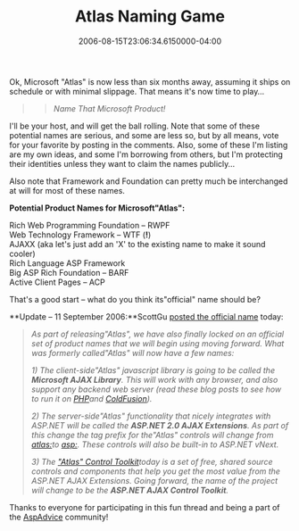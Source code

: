 ﻿---
title: Atlas Naming Game
date: "2006-08-15T23:06:34.6150000-04:00"
description: Ok, Microsoft " Atlas" is now less than six months away, assuming it
featuredImage: img/atlas-naming-game-featured.png
---

Ok, Microsoft "Atlas" is now less than six months away, assuming it ships on schedule or with minimal slippage. That means it's now time to play…

> > *Name That Microsoft Product!*

I'll be your host, and will get the ball rolling. Note that some of these potential names are serious, and some are less so, but by all means, vote for your favorite by posting in the comments. Also, some of these I'm listing are my own ideas, and some I'm borrowing from others, but I'm protecting their identities unless they want to claim the names publicly…

Also note that Framework and Foundation can pretty much be interchanged at will for most of these names.

**Potential Product Names for Microsoft"Atlas":**

Rich Web Programming Foundation – RWPF\
Web Technology Framework – WTF (**!**)\
AJAXX (aka let's just add an 'X' to the existing name to make it sound cooler)\
Rich Language ASP Framework\
Big ASP Rich Foundation – BARF\
Active Client Pages – ACP

That's a good start – what do you think its"official" name should be?

**Update – 11 September 2006:**ScottGu [posted the official name](http://weblogs.asp.net/scottgu/archive/2006/09/11/_2200_Atlas_2200_-1.0-Naming-and-Roadmap.aspx) today:

> *As part of releasing"Atlas", we have also finally locked on an official set of product names that we will begin using moving forward. What was formerly called"Atlas" will now have a few names:*
>
> *1) The client-side"Atlas" javascript library is going to be called the **Microsoft AJAX Library**. This will work with any browser, and also support any backend web server (read these blog posts to see how to run it on [PHP](http://www.shankun.com/Atlas_Php_2.aspx)and [ColdFusion](http://blogs.msdn.com/brada/archive/2006/06/29/649944.aspx)).*
>
> *2) The server-side"Atlas" functionality that nicely integrates with ASP.NET will be called the **ASP.NET 2.0 AJAX Extensions**. As part of this change the tag prefix for the"Atlas" controls will change from <atlas:>to <asp:>. These controls will also be built-in to ASP.NET vNext.*
>
> *3) The ["Atlas" Control Toolkit](http://atlas.asp.net/default.aspx?tabid=47&subtabid=477)today is a set of free, shared source controls and components that help you get the most value from the ASP.NET AJAX Extensions. Going forward, the name of the project will change to be the **ASP.NET AJAX Control Toolkit**.*

Thanks to everyone for participating in this fun thread and being a part of the [AspAdvice](http://aspadvice.com/) community!

